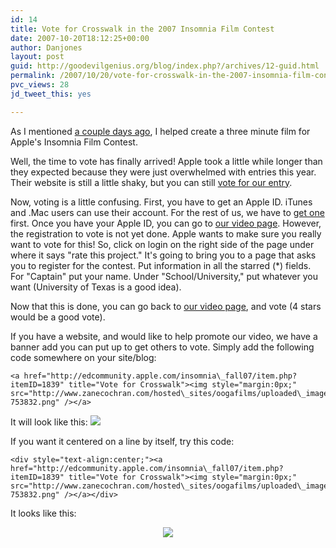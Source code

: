 ```yaml
---
id: 14
title: Vote for Crosswalk in the 2007 Insomnia Film Contest
date: 2007-10-20T18:12:25+00:00
author: Danjones
layout: post
guid: http://goodevilgenius.org/blog/index.php?/archives/12-guid.html
permalink: /2007/10/20/vote-for-crosswalk-in-the-2007-insomnia-film-contest/
pvc_views: 28
jd_tweet_this: yes

---
```

As I mentioned [a couple days ago](http://goodevilgenius.org/blog/index.php?/archives/11-Apple-Insomnia-Film-Contest-2007.html), I helped create a three minute film for Apple's Insomnia Film Contest.

Well, the time to vote has finally arrived! Apple took a little while longer than they expected because they were just overwhelmed with entries this year. Their website is still a little shaky, but you can still [vote for our entry](http://edcommunity.apple.com/insomnia_fall07/item.php?itemID=1839).

Now, voting is a little confusing. First, you have to get an Apple ID. iTunes and .Mac users can use their account. For the rest of us, we have to [get one](https://myinfo.apple.com/) first. Once you have your Apple ID, you can go to [our video page](http://edcommunity.apple.com/insomnia_fall07/item.php?itemID=1839). However, the registration to vote is not yet done. Apple wants to make sure you really want to vote for this! So, click on login on the right side of the page under where it says "rate this project." It's going to bring you to a page that asks you to register for the contest. Put information in all the starred (*) fields. For "Captain" put your name. Under "School/University," put whatever you want (University of Texas is a good idea).

Now that this is done, you can go back to [our video page](http://edcommunity.apple.com/insomnia_fall07/item.php?itemID=1839), and vote (4 stars would be a good vote).

If you have a website, and would like to help promote our video, we have a banner add you can put up to get others to vote. Simply add the following code somewhere on your site/blog:

    <a href="http://edcommunity.apple.com/insomnia\_fall07/item.php?itemID=1839" title="Vote for Crosswalk"><img style="margin:0px;" src="http://www.zanecochran.com/hosted\_sites/oogafilms/uploaded\_images/crosswalk\_banner3-753832.png" /></a>

It will look like this: [<img style="margin:0px" src="http://www.zanecochran.com/hosted_sites/oogafilms/uploaded_images/crosswalk_banner3-753832.png" />](http://edcommunity.apple.com/insomnia_fall07/item.php?itemID=1839 "Vote for Crosswalk") 

If you want it centered on a line by itself, try this code:

    <div style="text-align:center;"><a href="http://edcommunity.apple.com/insomnia\_fall07/item.php?itemID=1839" title="Vote for Crosswalk"><img style="margin:0px;" src="http://www.zanecochran.com/hosted\_sites/oogafilms/uploaded\_images/crosswalk\_banner3-753832.png" /></a></div>

It looks like this:

<div style="text-align:center"><a href="http://edcommunity.apple.com/insomnia_fall07/item.php?itemID=1839" title="Vote for Crosswalk"><img style="margin:0px" src="http://www.zanecochran.com/hosted_sites/oogafilms/uploaded_images/crosswalk_banner3-753832.png" /></a></div>
